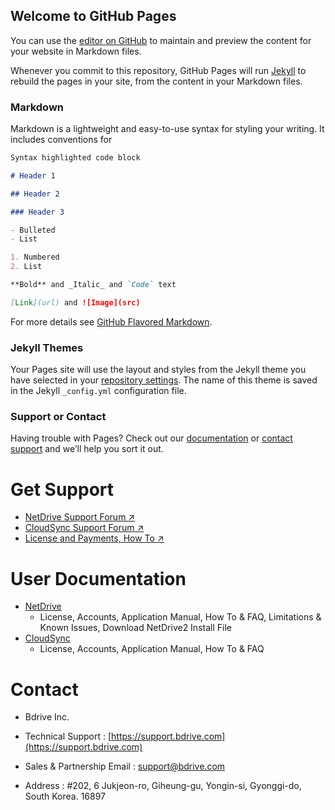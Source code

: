## Welcome to GitHub Pages

You can use the [editor on GitHub](https://github.com/bdrive/doc/edit/master/index.md) to maintain and preview the content for your website in Markdown files.

Whenever you commit to this repository, GitHub Pages will run [Jekyll](https://jekyllrb.com/) to rebuild the pages in your site, from the content in your Markdown files.

### Markdown

Markdown is a lightweight and easy-to-use syntax for styling your writing. It includes conventions for

```markdown
Syntax highlighted code block

# Header 1

## Header 2

### Header 3

- Bulleted
- List

1. Numbered
2. List

**Bold** and _Italic_ and `Code` text

[Link](url) and ![Image](src)
```

For more details see [GitHub Flavored Markdown](https://guides.github.com/features/mastering-markdown/).

### Jekyll Themes

Your Pages site will use the layout and styles from the Jekyll theme you have selected in your [repository settings](https://github.com/bdrive/doc/settings). The name of this theme is saved in the Jekyll `_config.yml` configuration file.

### Support or Contact

Having trouble with Pages? Check out our [documentation](https://help.github.com/categories/github-pages-basics/) or [contact support](https://github.com/contact) and we’ll help you sort it out.

# Get Support

- [NetDrive Support Forum ↗](https://support.bdrive.com/c/netdrive3)
- [CloudSync Support Forum ↗](https://support.bdrive.com/c/cloudsync)
- [License and Payments, How To ↗](https://support.bdrive.com/c/subscriptions-payments)

# User Documentation

- [NetDrive](netdrive)
  - License, Accounts, Application Manual, How To & FAQ, Limitations & Known Issues, Download NetDrive2 Install File
- [CloudSync](cloudsync)
  - License, Accounts, Application Manual, How To & FAQ

# Contact

- Bdrive Inc.

- Technical Support : [https://support.bdrive.com](https://support.bdrive.com)

- Sales & Partnership Email : [support@bdrive.com](mailto://support@bdrive.com)

- Address : #202, 6 Jukjeon-ro, Giheung-gu, Yongin-si, Gyonggi-do, South Korea. 16897

<br><br><br><br><br><br>
